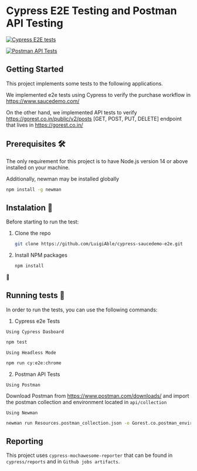 # Cypress E2E Testing and Postman API Testing

[![Cypress E2E tests](https://github.com/LuigiAble/cypress-saucedemo-e2e/actions/workflows/main_e2e.yml/badge.svg)](https://github.com/LuigiAble/cypress-saucedemo-e2e/actions/workflows/main_e2e.yml)

[![Postman API Tests](https://github.com/LuigiAble/cypress-saucedemo-e2e/actions/workflows/main_api.yml/badge.svg)](https://github.com/LuigiAble/cypress-saucedemo-e2e/actions/workflows/main_api.yml)

## Getting Started

This project implements some tests to the following applications.

We implemented e2e tests using Cypress to verify the purchase workflow in https://www.saucedemo.com/

On the other hand, we implemented API tests to verify https://gorest.co.in/public/v2/posts [GET, POST, PUT, DELETE] endpoint that lives in https://gorest.co.in/

## Prerequisites 🛠

The only requirement for this project is to have Node.js version 14 or above installed on your machine.

Additionally, newman may be installed globally

```sh
npm install -g newman
```

## Instalation 🔌

Before starting to run the test:

1. Clone the repo
   ```sh
   git clone https://github.com/LuigiAble/cypress-saucedemo-e2e.git
   ```
2. Install NPM packages
   ```sh
   npm install
   ```

<!-- RUNNING TESTS --> 🚀

## Running tests 🚀

In order to run the tests, you can use the following commands:

1. Cypress e2e Tests

`Using Cypress Dasboard`

```sh
npm test
```

`Using Headless Mode`

```sh
npm run cy:e2e:chrome
```

2. Postman API Tests

`Using Postman`

Download Postman from https://www.postman.com/downloads/ and import the postman collection and environment located in `api/collection`

`Using Newman`

```sh
newman run Resources.postman_collection.json -e Gorest.co.postman_environment.json
```

## Reporting

This project uses `cypress-mochawesome-reporter` that can be found in `cypress/reports` and in `Github jobs artifacts`.

